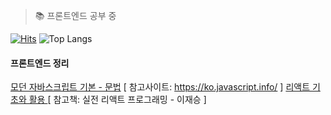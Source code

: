 > 📚 프론트엔드 공부 중

[![Hits](https://hits.seeyoufarm.com/api/count/incr/badge.svg?url=https%3A%2F%2Fgithub.com%2Frosenari&count_bg=%23FFF100&title_bg=%23494949&icon=&icon_color=%23FFFFFF&title=%EB%B0%A9%EB%AC%B8%EC%9E%90%EC%88%98&edge_flat=false)](https://hits.seeyoufarm.com)
![Top Langs](https://github-readme-stats.vercel.app/api/top-langs/?username=rosenari&layout=compact)

#### 프론트엔드 정리

[모던 자바스크립트 기본 - 문법](https://github.com/rosenari/javascriptinfo) [ 참고사이트: https://ko.javascript.info/ ]
[리액트 기초와 활용 ](https://github.com/rosenari/javascriptinfo) [ 참고책: 실전 리액트 프로그래밍 - 이재승 ] 
